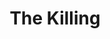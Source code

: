 ---
title: "The Killing"
year: 1956
rating: 4
stars: "★★★★"
rewatched: false
permalink: "the-killing"
watched_on: 2016-05-14
---